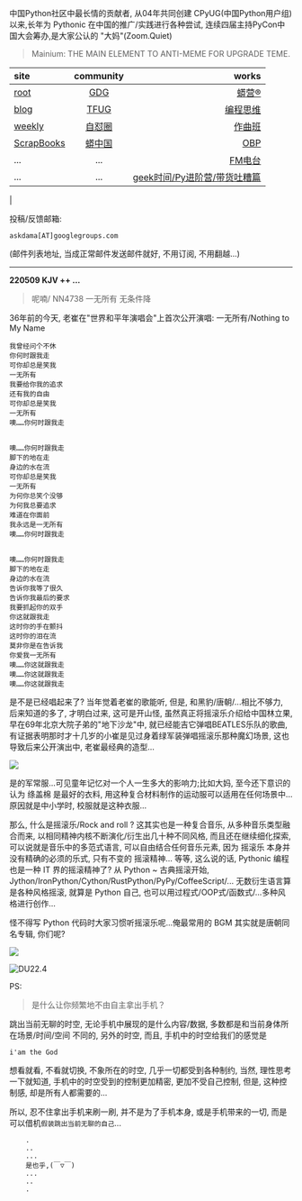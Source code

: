 中国Python社区中最长情的贡献者, 从04年共同创建 CPyUG(中国Python用户组)以来,长年为 Pythonic 在中国的推广/实践进行各种尝试, 连续四届主持PyCon中国大会筹办,是大家公认的 "大妈"(Zoom.Quiet)

> Mainium: THE MAIN ELEMENT TO ANTI-MEME FOR UPGRADE TEME.

| site | community | works |
| :-----| :----: | ----: |
| [root](http://zoomquiet.io/) | [GDG](https://blog.zhgdg.org/) | [蟒营®](https://doc.101.camp/) |
| [blog](https://blog.zoomquiet.io/pages/zoomquiet.html) | [TFUG](http://zh.tfug.world/) | [编程思维](https://py.101.camp/) |
| [weekly](http://weekly.pychina.org/) | [自怼圈](https://du.101.camp/) | [作曲班](https://mu.101.camp/) |
| [ScrapBooks](https://zoomquiet.io/collection.html) | [蟒中国](https://pychina.org/) | [OBP](https://zoomquiet.io/obp/index.html) |
| ... | ... | [FM电台](https://fm.101.camp/) |
| ... | ... | [geek时间/Py进阶营/带货吐糟篇](https://fm.101.camp/2020/geek2py-dama.html) 
 |


投稿/反馈邮箱:

    askdama[AT]googlegroups.com

(邮件列表地址, 
当成正常邮件发送邮件就好, 不用订阅, 不用翻越...)



---------------------------------------------------
**220509 KJV ++ ...**


> 呢喃/ NN4738 一无所有 无条件降



36年前的今天, 老崔在"世界和平年演唱会"上首次公开演唱: 
一无所有/Nothing to My Name


    我曾经问个不休
    你何时跟我走
    可你却总是笑我
    一无所有
    我要给你我的追求
    还有我的自由
    可你却总是笑我
    一无所有
    噢……你何时跟我走


    噢……你何时跟我走
    脚下的地在走
    身边的水在流
    可你却总是笑我
    一无所有
    为何你总笑个没够
    为何我总要追求
    难道在你面前
    我永远是一无所有
    噢……你何时跟我走


    噢……你何时跟我走
    脚下的地在走
    身边的水在流
    告诉你我等了很久
    告诉你我最后的要求
    我要抓起你的双手
    你这就跟我走
    这时你的手在颤抖
    这时你的泪在流
    莫非你是在告诉我
    你爱我一无所有
    噢……你这就跟我走
    噢……你这就跟我走
    噢……你这就跟我走


是不是已经唱起来了? 当年觉着老崔的歌能听, 但是, 和黑豹/唐朝/...相比不够力, 后来知道的多了, 才明白过来, 这可是开山怪, 虽然真正将摇滚乐介绍给中国林立果, 早在69年北京大院子弟的"地下沙龙"中, 就已经能吉它弹唱BEATLES乐队的歌曲, 有证据表明那时才十几岁的小崔是见过身着绿军装弹唱摇滚乐那种魔幻场景, 这也导致后来公开演出中, 老崔最经典的造型...

![](https://ipic.zoomquiet.top/2022-05-08-zshot%202022-05-08%2009.40.57.jpg)


是的军常服...可见童年记忆对一个人一生多大的影响力;比如大妈, 至今还下意识的认为 绦盖棉 是最好的衣料, 用这种复合材料制作的运动服可以适用在任何场景中...原因就是中小学时, 校服就是这种衣服...

那么, 什么是摇滚乐/Rock and roll ? 这其实也是一种复合音乐, 从多种音乐类型融合而来, 以相同精神内核不断演化/衍生出几十种不同风格, 而且还在继续细化探索, 可以说就是音乐中的多范式语言, 可以自由结合任何音乐元素, 因为 摇滚乐 本身并没有精确的必须的乐式, 只有不变的 摇滚精神...
等等, 这么说的话, Pythonic 编程也是一种 IT 界的摇滚精神了? 从 Python ~ 古典摇滚开始, Jython/IronPython/Cython/RustPython/PyPy/CoffeeScript/... 无数衍生语言算是各种风格摇滚, 就算是 Python 自己, 也可以用过程式/OOP式/函数式/...多种风格进行创作...

怪不得写 Python 代码时大家习惯听摇滚乐呢...俺最常用的 BGM 其实就是唐朝​同名专辑, 你们呢?




![](https://ipic.zoomquiet.top/2022-05-08-zq42-today-card-2205.009.jpeg)



![DU22.4](https://ipic.zoomquiet.top/2022-04-30-220430DU6y_zip.jpg!/fw/420)



PS:
> 是什么让你频繁地不由自主拿出手机？

跳出当前无聊的时空,
无论手机中展现的是什么内容/数据,
多数都是和当前身体所在场景/时间/空间 不同的,
另外的时空,
而且, 手机中的时空给我们的感觉是

    i'am the God

想看就看, 不看就切换,
不象所在的时空, 几乎一切都受到各种制约,
当然,
理性思考一下就知道,
手机中的时空受到的控制更加精密, 更加不受自己控制,
但是, 这种控制感,
却是所有人都需要的...

所以, 
忍不住拿出手机来刷一刷,
并不是为了手机本身, 或是手机带来的一切,
而是可以借机`假装跳出当前无聊的自己`...



```
    .
    ..
    ...
    是也乎,(￣▽￣)
    ...
    ..
    .
```


